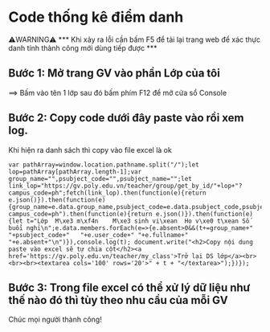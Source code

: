 # Code thống kê điểm danh

⚠️WARNING⚠️ *** Khi xảy ra lỗi cần bấm F5 để tải lại trang web để xác thực danh tính thành công mới dùng tiếp được ***

## Bước 1: Mở trang GV vào phần Lớp của tôi 
==> Bấm vào tên 1 lớp sau đó bấm phím F12 để mở cửa sổ Console

## Bước 2: Copy code dưới đây paste vào rồi xem log. 
Khi hiện ra danh sách thì copy vào file excel là ok

```
var pathArray=window.location.pathname.split("/");let lop=pathArray[pathArray.length-1];var group_name="",psubject_code="",psubject_name="";let link_lop="https://gv.poly.edu.vn/teacher/group/get_by_id/"+lop+"?campus_code=ph";fetch(link_lop).then(function(e){return e.json()}).then(function(e){group_name=e.data.group_name,psubject_code=e.data.psubject_code,psubject_name=e.data.psubject_name,fetch("https://gv.poly.edu.vn/teacher/group/get_attendance_by_group_id/"+lop+"?campus_code=ph").then(function(e){return e.json()}).then(function(e){let t="Lớp	M\xe3 m\xf4n	M\xe3 sinh vi\xean	Họ v\xe0 t\xean	Số buổi nghỉ\n";e.data.members.forEach(e=>{e.absent>0&&(t+=group_name+"	"+psubject_code+"	"+e.user_code+"	"+e.fullname+"	"+e.absent+"\n")}),console.log(t); document.write("<h2>Copy nội dung paste vào excel sẽ tự chia cột</h2><a href='https://gv.poly.edu.vn/teacher/my_class'>Trở lại DS lớp</a><br><br><br><textarea cols='100' rows='20'>" + t + "</textarea>");})});
```

## Bước 3: Trong file excel có thể xử lý dữ liệu như thế nào đó thì tùy theo nhu cầu của mỗi GV
Chúc mọi người thành công!
